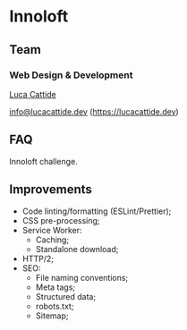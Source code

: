 # Innoloft

## Team

### Web Design & Development

[Luca Cattide](@lucacattide)

<info@lucacattide.dev> (https://lucacattide.dev)

## FAQ

Innoloft challenge.

## Improvements

- Code linting/formatting (ESLint/Prettier);
- CSS pre-processing;
- Service Worker:
  - Caching;
  - Standalone download;
- HTTP/2;
- SEO:
  - File naming conventions;
  - Meta tags;
  - Structured data;
  - robots.txt;
  - Sitemap;
